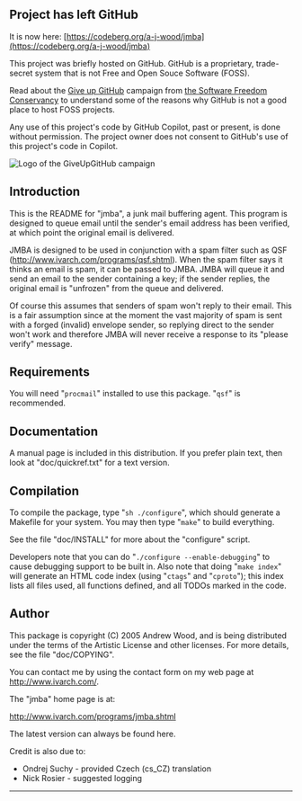 Project has left GitHub
-----------------------

It is now here: [https://codeberg.org/a-j-wood/jmba](https://codeberg.org/a-j-wood/jmba)

This project was briefly hosted on GitHub.  GitHub is a proprietary,
trade-secret system that is not Free and Open Souce Software (FOSS).

Read about the [Give up GitHub](https://GiveUpGitHub.org) campaign from
[the Software Freedom Conservancy](https://sfconservancy.org) to understand
some of the reasons why GitHub is not a good place to host FOSS projects.

Any use of this project's code by GitHub Copilot, past or present, is done
without permission.  The project owner does not consent to GitHub's use of
this project's code in Copilot.

![Logo of the GiveUpGitHub campaign](https://sfconservancy.org/img/GiveUpGitHub.png)


Introduction
------------

This is the README for "jmba", a junk mail buffering agent.  This program is
designed to queue email until the sender's email address has been verified,
at which point the original email is delivered.

JMBA is designed to be used in conjunction with a spam filter such as QSF
(http://www.ivarch.com/programs/qsf.shtml).  When the spam filter says it
thinks an email is spam, it can be passed to JMBA.  JMBA will queue it and
send an email to the sender containing a key; if the sender replies, the
original email is "unfrozen" from the queue and delivered.

Of course this assumes that senders of spam won't reply to their email. 
This is a fair assumption since at the moment the vast majority of spam is
sent with a forged (invalid) envelope sender, so replying direct to the
sender won't work and therefore JMBA will never receive a response to its
"please verify" message.


Requirements
------------

You will need "`procmail`" installed to use this package.  "`qsf`" is
recommended.


Documentation
-------------

A manual page is included in this distribution.  If you prefer plain text,
then look at "doc/quickref.txt" for a text version.


Compilation
-----------

To compile the package, type "`sh ./configure`", which should generate a
Makefile for your system.  You may then type "`make`" to build everything.

See the file "doc/INSTALL" for more about the "configure" script.

Developers note that you can do "`./configure --enable-debugging`" to cause
debugging support to be built in.  Also note that doing "`make index`" will
generate an HTML code index (using "`ctags`" and "`cproto`"); this index lists
all files used, all functions defined, and all TODOs marked in the code.


Author
------

This package is copyright (C) 2005 Andrew Wood, and is being distributed
under the terms of the Artistic License and other licenses.  For more
details, see the file "doc/COPYING".

You can contact me by using the contact form on my web page at
http://www.ivarch.com/.

The "jmba" home page is at:

  http://www.ivarch.com/programs/jmba.shtml

The latest version can always be found here.

Credit is also due to:

 * Ondrej Suchy - provided Czech (cs_CZ) translation
 * Nick Rosier - suggested logging

-----------------------------------------------------------------------------
